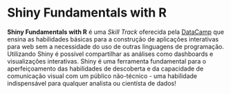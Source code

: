 # Shiny Fundamentals with R
 **Shiny Fundamentals with R** é uma *Skill Track* oferecida pela [DataCamp](https://learn.datacamp.com/skill-tracks/shiny-fundamentals-with-r?version=3) que ensina as habilidades básicas para a construção de aplicações interativas para web sem a necessidade do uso de outras linguagens de programação. Utilizando Shiny é possível compartilhar as análises como dashboards e visualizações interativas. Shiny é uma ferramenta fundamental para o aperfeiçoamento das habilidades de descoberta e da capacidade de comunicação visual com um público não-técnico - uma habilidade indispensável para qualquer analista ou cientísta de dados!
